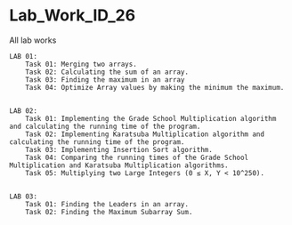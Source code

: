 # Lab_Work_ID_26
 All lab works
    
    LAB 01:
        Task 01: Merging two arrays.
        Task 02: Calculating the sum of an array.
        Task 03: Finding the maximum in an array
        Task 04: Optimize Array values by making the minimum the maximum.


    LAB 02:
        Task 01: Implementing the Grade School Multiplication algorithm and calculating the running time of the program.
        Task 02: Implementing Karatsuba Multiplication algorithm and calculating the running time of the program.
        Task 03: Implementing Insertion Sort algorithm.
        Task 04: Comparing the running times of the Grade School Multiplication and Karatsuba Multiplication algorithms.
        Task 05: Multiplying two Large Integers (0 ≤ X, Y < 10^250).


    LAB 03:
        Task 01: Finding the Leaders in an array.
        Task 02: Finding the Maximum Subarray Sum.
